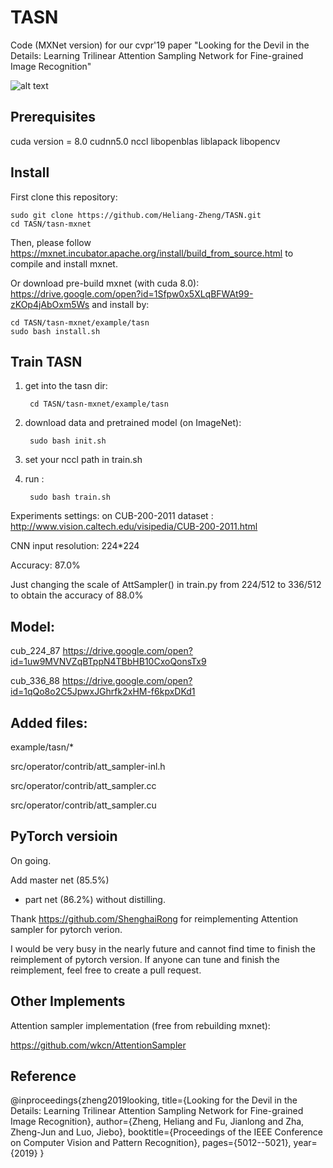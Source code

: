 # TASN
Code (MXNet version) for our cvpr'19 paper "Looking for the Devil in the Details: Learning Trilinear Attention Sampling Network for Fine-grained Image Recognition"

![alt text](https://user-images.githubusercontent.com/35843017/59253558-14314380-8c61-11e9-9c90-c8de5442ccad.jpg)

Prerequisites
-------
cuda version = 8.0
cudnn5.0
nccl
libopenblas
liblapack
libopencv 

Install
-------
First clone this repository:

    sudo git clone https://github.com/Heliang-Zheng/TASN.git
    cd TASN/tasn-mxnet

Then, please follow https://mxnet.incubator.apache.org/install/build_from_source.html to compile and install mxnet.

Or download pre-build mxnet (with cuda 8.0): https://drive.google.com/open?id=1Sfpw0x5XLqBFWAt99-zKOp4jAbOxm5Ws and install by:

    cd TASN/tasn-mxnet/example/tasn
    sudo bash install.sh


Train TASN
-------
1) get into the tasn dir:

        cd TASN/tasn-mxnet/example/tasn

2) download data and pretrained model (on ImageNet):

        sudo bash init.sh

3) set your nccl path in train.sh

4) run :

        sudo bash train.sh

Experiments settings:
on CUB-200-2011 dataset : http://www.vision.caltech.edu/visipedia/CUB-200-2011.html

CNN input resolution: 224*224

Accuracy: 87.0%

Just changing the scale of AttSampler() in train.py from 224/512 to 336/512 to obtain the accuracy of 88.0%


Model:
-------
cub_224_87 https://drive.google.com/open?id=1uw9MVNVZqBTppN4TBbHB10CxoQonsTx9

cub_336_88 https://drive.google.com/open?id=1qQo8o2C5JpwxJGhrfk2xHM-f6kpxDKd1


Added files:
-------
example/tasn/*

src/operator/contrib/att_sampler-inl.h

src/operator/contrib/att_sampler.cc

src/operator/contrib/att_sampler.cu

PyTorch versioin
-------
On going.

Add master net (85.5%)

+ part net (86.2%) without distilling.

Thank https://github.com/ShenghaiRong for reimplementing Attention sampler for pytorch verion.


I would be very busy in the nearly future and cannot find time to finish the reimplement of pytorch version.
If anyone can tune and finish the reimplement, feel free to create a pull request.

Other Implements
-------
Attention sampler implementation (free from rebuilding mxnet):

https://github.com/wkcn/AttentionSampler


Reference
-------
@inproceedings{zheng2019looking,
  title={Looking for the Devil in the Details: Learning Trilinear Attention Sampling Network for Fine-grained Image Recognition},
  author={Zheng, Heliang and Fu, Jianlong and Zha, Zheng-Jun and Luo, Jiebo},
  booktitle={Proceedings of the IEEE Conference on Computer Vision and Pattern Recognition},
  pages={5012--5021},
  year={2019}
}
